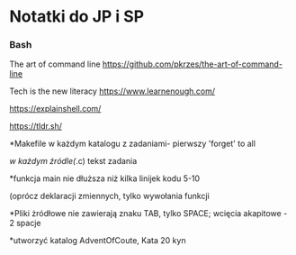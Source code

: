 # Notatki do JP i SP
### Bash


The art of command line https://github.com/pkrzes/the-art-of-command-line

Tech is the new literacy https://www.learnenough.com/


https://explainshell.com/

https://tldr.sh/

*Makefile w każdym katalogu z zadaniami- pierwszy 'forget' to all

*w każdym źródle(*.c) tekst zadania

*funkcja main nie dłuższa niż kilka linijek kodu 5-10

(oprócz deklaracji zmiennych, tylko wywołania funkcji

*Pliki żródłowe nie zawierają znaku TAB, tylko SPACE; wcięcia akapitowe - 2 spacje

*utworzyć katalog AdventOfCoute, Kata 20 kyn
